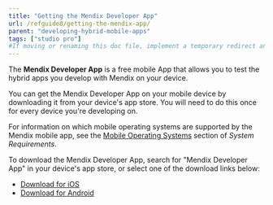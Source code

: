 ```yaml
---
title: "Getting the Mendix Developer App"
url: /refguide8/getting-the-mendix-app/
parent: "developing-hybrid-mobile-apps"
tags: ["studio pro"]
#If moving or renaming this doc file, implement a temporary redirect and let the respective team know they should update the URL in the product. See Mapping to Products for more details.
---
```


The **Mendix Developer App** is a free mobile App that allows you to test the hybrid apps you develop with Mendix on your device.

You can get the Mendix Developer App on your mobile device by downloading it from your device's app store. You will need to do this once for every device you're developing on.

For information on which mobile operating systems are supported by the Mendix mobile app, see the [Mobile Operating Systems](/refguide8/system-requirements/#mobileos) section of *System Requirements*.

To download the Mendix Developer App, search for "Mendix Developer App" in your device's app store, or select one of the download links below:

* [Download for iOS](https://apps.apple.com/app/mendix-developer-app/id922423316)
* [Download for Android](https://play.google.com/store/apps/details?id=com.mendix.MendixDeveloperApp)
